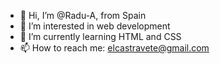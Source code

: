 - 👋 Hi, I’m @Radu-A, from Spain
- 👀 I’m interested in web development
- 🌱 I’m currently learning HTML and CSS
- 📫 How to reach me: elcastravete@gmail.com  

<!---
Radu-A/Radu-A is a ✨ special ✨ repository because its `README.md` (this file) appears on your GitHub profile.
You can click the Preview link to take a look at your changes.
--->
